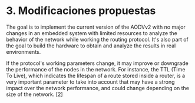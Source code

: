 # 3. Modificaciones propuestas

The goal is to implement the current version of the AODVv2 with no major changes in an embedded system with limited resources to analyze the behavior of the network while working the routing protocol. It's also part of the goal to build the hardware to obtain and analyze the results in real environments.  

If the protocol's working parameters change, it may improve or downgrade the performance of the nodes in the network. For instance, the TTL (Time To Live), which indicates the lifespan of a route stored inside a router, is a very important parameter to take into account that may have a strong impact over the network performance, and could change depending on the size of the network. [2]
